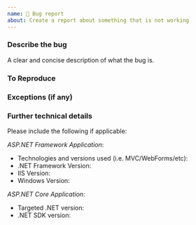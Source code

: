 ```yaml
---
name: 🐞 Bug report
about: Create a report about something that is not working
---
```


<!--
Please keep in mind that the GitHub issue tracker is not intended as a general support forum, but for reporting **non-security** bugs and feature requests.
-->

### Describe the bug
A clear and concise description of what the bug is.

### To Reproduce
<!--
Please include a minimalistic repro either inline or in a linked GitHub repo.
-->

### Exceptions (if any)
<!-- 
Include the exception you get when facing this issue
-->

### Further technical details 

Please include the following if applicable:

*ASP.NET Framework Application*:
- Technologies and versions used (i.e. MVC/WebForms/etc):
- .NET Framework Version:
- IIS Version:
- Windows Version:

*ASP.NET Core Application*:
- Targeted .NET version:
- .NET SDK version:
